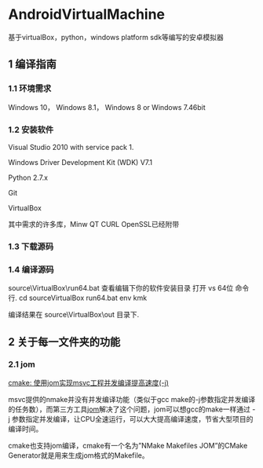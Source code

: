 # AndroidVirtualMachine
基于virtualBox，python，windows platform sdk等编写的安卓模拟器

## 1 编译指南

### 1.1 环境需求

Windows 10， Windows 8.1， Windows 8 or Windows 7.46bit

### 1.2 安装软件

Visual Studio 2010 with service pack 1.

Windows Driver Development Kit (WDK) V7.1

Python 2.7.x 

Git

VirtualBox

其中需求的许多库，Minw QT CURL OpenSSL已经附带

### 1.3 下载源码

### 1.4 编译源码

source\VirtualBox\run64.bat 查看编辑下你的软件安装目录
打开 vs 64位 命令行.
cd sourceVirtualBox
run64.bat
env
kmk

编译结果在 source\VirtualBox\out 目录下.

## 2 关于每一文件夹的功能

### 2.1 jom

[cmake: 使用jom实现msvc工程并发编译提高速度(-j)](https://cloud.tencent.com/developer/article/1011659)

msvc提供的nmake并没有并发编译功能（类似于gcc make的-j参数指定并发编译的任务数），而第三方工具[jom](https://wiki.qt.io/Jom)解决了这个问题，jom可以想gcc的make一样通过 -j 参数指定并发编译，让CPU全速运行，可以大大提高编译速度，节省大型项目的编译时间。

cmake也支持jom编译，cmake有一个名为”NMake Makefiles JOM”的CMake Generator就是用来生成jom格式的Makefile。

